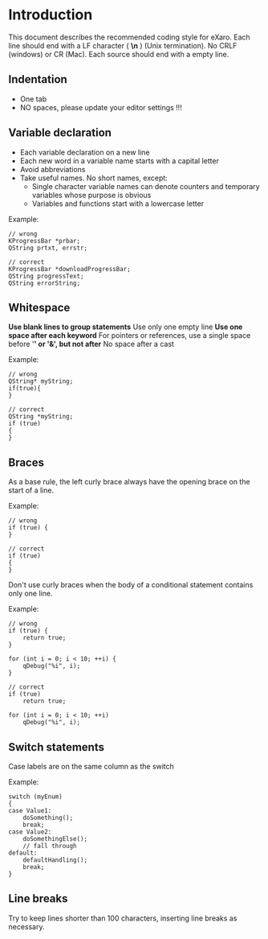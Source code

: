 # Introduction #

This document describes the recommended coding style for eXaro.
Each line should end with a LF character ( **\n** ) (Unix termination). No CRLF (windows) or CR (Mac).
Each source should end with a empty line.

## Indentation ##
  * One tab
  * NO spaces, please update your editor settings !!!

## Variable declaration ##
  * Each variable declaration on a new line
  * Each new word in a variable name starts with a capital letter
  * Avoid abbreviations
  * Take useful names. No short names, except:
    * Single character variable names can denote counters and temporary variables whose purpose is obvious
    * Variables and functions start with a lowercase letter

Example:
```
// wrong
KProgressBar *prbar;
QString prtxt, errstr;

// correct
KProgressBar *downloadProgressBar;
QString progressText;
QString errorString;
```

## Whitespace ##
**Use blank lines to group statements** Use only one empty line
**Use one space after each keyword** For pointers or references, use a single space before '**' or '&', but not after** No space after a cast

Example:
```
// wrong
QString* myString;
if(true){
}

// correct
QString *myString;
if (true) 
{
}
```

## Braces ##
As a base rule, the left curly brace always have the opening brace on the start of a line.

Example:
```
// wrong
if (true) {
}

// correct
if (true)
{
}
```

Don't use curly braces when the body of a conditional statement contains only one line.

Example:
```
// wrong
if (true) {
    return true;
}

for (int i = 0; i < 10; ++i) {
    qDebug("%i", i);
}

// correct
if (true)
    return true;

for (int i = 0; i < 10; ++i)
    qDebug("%i", i);

```

## Switch statements ##
Case labels are on the same column as the switch

Example:
```
switch (myEnum) 
{
case Value1:
    doSomething();
    break;
case Value2:
    doSomethingElse();
    // fall through
default:
    defaultHandling();
    break;
}
```

## Line breaks ##
Try to keep lines shorter than 100 characters, inserting line breaks as necessary.